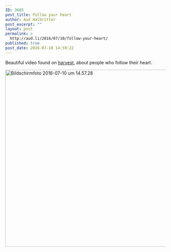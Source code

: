 ```yaml
---
ID: 3605
post_title: Follow your heart
author: Aud Halbritter
post_excerpt: ""
layout: post
permalink: >
  http://aud.li/2016/07/10/follow-your-heart/
published: true
post_date: 2016-07-10 14:59:22
---
```

Beautiful video found on <a href="http://harvest.as/artikkel/off-the-grid">harvest</a>, about people who follow their heart.

<a href="http://aud.li/wp-content/uploads/2016/07/Bildschirmfoto-2016-07-10-um-14.57.28-1.png"><img class="alignnone size-large wp-image-3607" src="http://aud.li/wp-content/uploads/2016/07/Bildschirmfoto-2016-07-10-um-14.57.28-1-1024x632.png" alt="Bildschirmfoto 2016-07-10 um 14.57.28" width="900" height="555" /></a>

&nbsp;